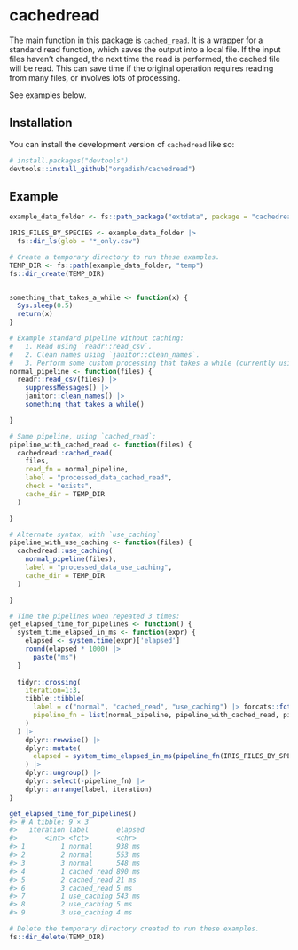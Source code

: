 
<!-- README.md is generated from README.Rmd. Please edit that file -->

# cachedread

<!-- badges: start -->
<!-- badges: end -->

The main function in this package is `cached_read`. It is a wrapper for
a standard read function, which saves the output into a local file. If
the input files haven’t changed, the next time the read is performed,
the cached file will be read. This can save time if the original
operation requires reading from many files, or involves lots of
processing.

See examples below.

## Installation

You can install the development version of `cachedread` like so:

``` r
# install.packages("devtools")
devtools::install_github("orgadish/cachedread")
```

## Example

``` r
example_data_folder <- fs::path_package("extdata", package = "cachedread")

IRIS_FILES_BY_SPECIES <- example_data_folder |>
  fs::dir_ls(glob = "*_only.csv")

# Create a temporary directory to run these examples.
TEMP_DIR <- fs::path(example_data_folder, "temp")
fs::dir_create(TEMP_DIR)


something_that_takes_a_while <- function(x) {
  Sys.sleep(0.5)
  return(x)
}

# Example standard pipeline without caching: 
#   1. Read using `readr::read_csv`.  
#   2. Clean names using `janitor::clean_names`.
#   3. Perform some custom processing that takes a while (currently using sleep as an example).
normal_pipeline <- function(files) {
  readr::read_csv(files) |>
    suppressMessages() |>
    janitor::clean_names() |>
    something_that_takes_a_while()

}

# Same pipeline, using `cached_read`:
pipeline_with_cached_read <- function(files) {
  cachedread::cached_read(
    files, 
    read_fn = normal_pipeline, 
    label = "processed_data_cached_read",
    check = "exists",
    cache_dir = TEMP_DIR
  )

}

# Alternate syntax, with `use_caching`
pipeline_with_use_caching <- function(files) {
  cachedread::use_caching(
    normal_pipeline(files), 
    label = "processed_data_use_caching",
    cache_dir = TEMP_DIR
  )

}

# Time the pipelines when repeated 3 times:
get_elapsed_time_for_pipelines <- function() {
  system_time_elapsed_in_ms <- function(expr) {
    elapsed <- system.time(expr)['elapsed']
    round(elapsed * 1000) |>
      paste("ms")
  }
  
  tidyr::crossing(
    iteration=1:3, 
    tibble::tibble(
      label = c("normal", "cached_read", "use_caching") |> forcats::fct_inorder(),
      pipeline_fn = list(normal_pipeline, pipeline_with_cached_read, pipeline_with_use_caching)
    )
  ) |>
    dplyr::rowwise() |>
    dplyr::mutate(
      elapsed = system_time_elapsed_in_ms(pipeline_fn(IRIS_FILES_BY_SPECIES))
    ) |>
    dplyr::ungroup() |>
    dplyr::select(-pipeline_fn) |>
    dplyr::arrange(label, iteration)
}

get_elapsed_time_for_pipelines()
#> # A tibble: 9 × 3
#>   iteration label       elapsed
#>       <int> <fct>       <chr>  
#> 1         1 normal      938 ms 
#> 2         2 normal      553 ms 
#> 3         3 normal      548 ms 
#> 4         1 cached_read 890 ms 
#> 5         2 cached_read 21 ms  
#> 6         3 cached_read 5 ms   
#> 7         1 use_caching 543 ms 
#> 8         2 use_caching 5 ms   
#> 9         3 use_caching 4 ms

# Delete the temporary directory created to run these examples.
fs::dir_delete(TEMP_DIR)
  
```
